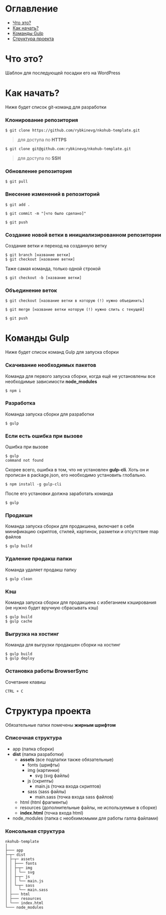 
# Оглавление

-  [Что это?](#what)
-  [Как начать?](#start)
-  [Команды Gulp](#gulp)
-  [Структура проекта](#structure)

# <a id="what" /> Что это?

Шаблон для последующей посадки его на WordPress

# <a id="start" /> Как начать?

Ниже будет список git-команд для разработки

### Клонирование репозитория

    $ git clone https://github.com/rybkinevg/nkohub-template.git

> для доступа по **HTTPS**

    $ git clone git@github.com:rybkinevg/nkohub-template.git

> для доступа по **SSH**

### Обновление репозитория

    $ git pull

### Внесение изменений в репозиторий

    $ git add .

    $ git commit -m "[что было сделано]"

    $ git push

### Создание новой ветки в инициализированном репозитории

Создание ветки и переход на созданную ветку

    $ git branch [название ветки]
    $ git checkout [название ветки]

Таже самая команда, только одной строкой

    $ git checkout -b [название ветки]

### Объединение веток

    $ git checkout [название ветки в которую (!) нужно объединить]

    $ git merge [название ветки которую (!) нужно слить с текущей]

    $ git push

# <a id="gulp" /> Команды Gulp

Ниже будет список команд Gulp для запуска сборки

### Скачивание необходимых пакетов

Команда для первого запуска сборки, когда ещё не установлены все необходимые зависимости **node_modules**

    $ npm i

### Разработка

Команда запуска сборки для разработки

    $ gulp

### Если есть ошибка при вызове

Ошибка при вызове

    $ gulp
    command not found

Скорее всего, ошибка в том, что не установлен **gulp-cli**. Хоть он и прописан в package.json, его необходимо установить глобально.

    $ npm install -g gulp-cli

После его установки должна заработать команда

    $ gulp

### Продакшн

Команда запуска сборки для продакшена, включает в себя минификацию скриптов, стилей, картинок, разметки и отсутствие map файлов

    $ gulp build

### Удаление продакш папки

Команда удаляет продакш папку

    $ gulp clean

### Кэш

Команда запуска сборки для продакшена с избеганием кэширования (не нужно будет вручную сбрасывать кэш)

    $ gulp build
    $ gulp cache

### Выгрузка на хостинг

Команда для выгрузки продакшен сборки на хостинг

    $ gulp build
    $ gulp deploy

### Остановка работы BrowserSync

Сочетание клавиш

    CTRL + C

# <a id="structure" /> Структура проекта

Обязательные папки помечены **жирным шрифтом**

### Списочная структура

- app (папка сборки)
- **dist** (папка разработки)
  - **assets** (все подпапки также обязательные)
    - fonts (шрифты)
    - img (картинки)
      - svg (svg файлы)
    - js (скрипты)
      - main.js (точка входа скриптов)
    - sass (sass файлы)
      - main.sass (точка входа sass файлов)
  - html (html фрагменты)
  - resources (дополнительные файлы, не используемые в сборке)
  - **index.html** (точка входа html)
- node_modules (папка с необхимомыми для работы галпа файлами)

### Консольная структура

    nkohub-template
    │
    ├─── app
    ├─┬─ dist
    │ ├─┬─ assets
    │ │ ├─── fonts
    │ │ ├─┬─ img
    │ │ │ └── svg
    │ │ ├─┬─ js
    │ │ │ └── main.js
    │ │ └─┬─ sass
    │ │   └── main.sass
    │ ├─── html
    │ ├─── resources
    │ └─── index.html
    └─── node_modules